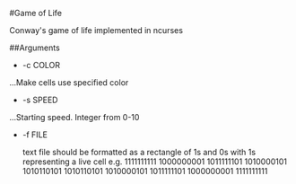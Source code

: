 #Game of Life

Conway's game of life implemented in ncurses

##Arguments
- -c COLOR

...Make cells use specified color
- -s SPEED

...Starting speed. Integer from 0-10
- -f FILE

   text file should be formatted as a rectangle of 1s and 0s with 1s representing a live cell e.g.
   1111111111
   1000000001
   1011111101
   1010000101
   1010110101
   1010110101
   1010000101
   1011111101
   1000000001
   1111111111
